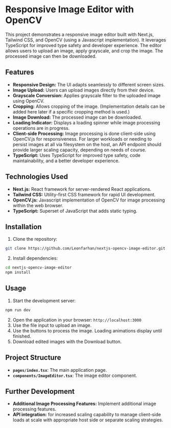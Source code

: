 # Responsive Image Editor with OpenCV

This project demonstrates a responsive image editor built with Next.js, Tailwind CSS, and OpenCV (using a Javascript implementation). It leverages TypeScript for improved type safety and developer experience.  The editor allows users to upload an image, apply grayscale, and crop the image. The processed image can then be downloaded.

## Features

* **Responsive Design:** The UI adapts seamlessly to different screen sizes.
* **Image Upload:** Users can upload images directly from their device.
* **Grayscale Conversion:** Applies grayscale filter to the uploaded image using OpenCV.
* **Cropping:** Allows cropping of the image.  (Implementation details can be added here later if a specific cropping method is used.)
* **Image Download:** The processed image can be downloaded.
* **Loading Indicator:** Displays a loading spinner while image processing operations are in progress.
* **Client-side Processing:** Image processing is done client-side using OpenCV.js for responsiveness. For larger workloads or needing to persist images at all via filesystem on the host, an API endpoint should provide larger scaling capacity, depending on needs of course.
* **TypeScript:** Uses TypeScript for improved type safety, code maintainability, and a better developer experience.

## Technologies Used

* **Next.js:** React framework for server-rendered React applications.
* **Tailwind CSS:** Utility-first CSS framework for rapid UI development.
* **OpenCV.js:** Javascript implementation of OpenCV for image processing within the web browser.
* **TypeScript:** Superset of JavaScript that adds static typing.

## Installation

1. Clone the repository:

```bash
git clone https://github.com/Leonfarhan/nextjs-opencv-image-editor.git
```

2. Install dependencies:

```bash
cd nextjs-opencv-image-editor
npm install
```


## Usage

1. Start the development server:

```bash
npm run dev
```

2. Open the application in your browser: `http://localhost:3000`
3. Use the file input to upload an image.
4. Use the buttons to process the image. Loading animations display until finished.
5. Download edited images with the Download button.


## Project Structure
*   **`pages/index.tsx`**: The main application page.
*   **`components/ImageEditor.tsx`**: The image editor component.


## Further Development
* **Additional Image Processing Features:** Implement additional image processing features.
* **API integration:** for increased scaling capability to manage client-side loads at scale with appropriate host side or separate scaling strategies.
